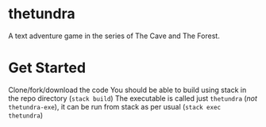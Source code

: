 # thetundra

A text adventure game in the series of The Cave and The Forest.

# Get Started

Clone/fork/download the code
You should be able to build using stack in the repo directory (`stack build`)
The executable is called just `thetundra` (*not* `thetundra-exe`), it can be
run from stack as per usual (`stack exec thetundra`)
